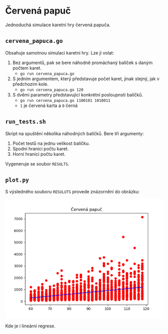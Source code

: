 # Červená papuč

Jednoduchá simulace karetní hry červená papuča.

## `cervena_papuca.go`

Obsahuje samotnou simulaci karetni hry. Lze ji volat:

1. Bez argumentů, pak se bere náhodně promáchaný balíček s daným počtem karet.
	- `go run cervena_papuca.go`
2. S jedním argumentem, který představuje počet karet, jinak stejný, jak v předchozím kole.
	- `go run cervena_papuca.go 120`
2. S dvěmi parametry představující konkrétní posloupnsti balíčků.
	- `go run cervena_papuca.go 1100101 1010011`
	- `1` je červená karta a `0` černá

## `run_tests.sh`

Skript na spuštění několika náhodných balíčků. Bere tři argumenty:

1. Počet testů na jednu velikost balíčku.
2. Spodní hranici počtu karet.
3. Horní hranici počtu karet.

Vygeneruje se soubor `RESULTS`.

## `plot.py`

S výsledného souboru `RESULUTS` provede znázornění do obrázku:

![obrázku](plot.png)

Kde je i lineární regrese.
